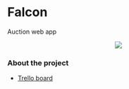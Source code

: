 # Falcon
Auction web app


<div style="text-align:center">
  <img src="https://c1.wallpaperflare.com/preview/992/461/99/raptor-peregrine-falcon-falcon-bird.jpg"></img>
</div>

### About the project
<ul>
  <li>
    <a href="https://trello.com/b/vaq908Ni/falcon" target="_blank" rel="noopener noreferrer">Trello board</a>
  </li>
</ul>

